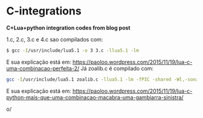 # C-integrations
**C+Lua+python integration codes from blog post**

1.c, 2.c, 3.c e 4.c
sao compilados com:
```bash
$ gcc -I/usr/include/lua5.1 -o 3 3.c -llua5.1 -lm
```
E sua explicação está em: https://paoloo.wordpress.com/2015/11/19/lua-c-uma-combinacao-perfeita-2/
Já zoalib.c é compilado com:
```bash
gcc -I/usr/include/lua5.1 zoalib.c -llua5.1 -lm -fPIC -shared -Wl,-soname,zoalib -o zoalib.so
```
E sua explicação está em: https://paoloo.wordpress.com/2015/11/19/lua-c-python-mais-que-uma-combinacao-macabra-uma-gambiarra-sinistra/

o/
